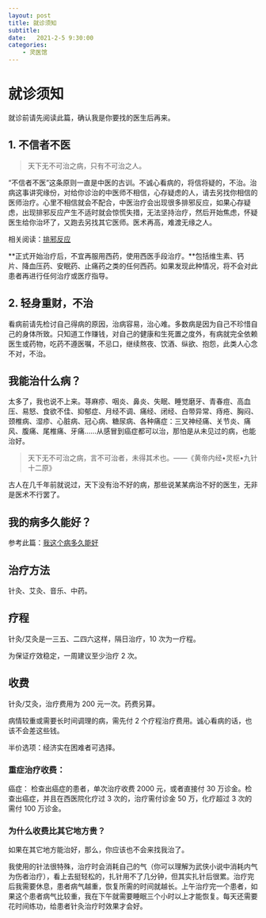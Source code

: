 ```yaml
---
layout: post
title: 就诊须知
subtitle: 
date:   2021-2-5 9:30:00
categories: 
    - 灵医馆
---
```

# 就诊须知

就诊前请先阅读此篇，确认我是你要找的医生后再来。

## 1. 不信者不医

> 天下无不可治之病，只有不可治之人。

“不信者不医”这条原则一直是中医的古训。不诚心看病的，将信将疑的，不治。治病这事讲究缘份，对给你诊治的中医师不相信，心存疑虑的人，请去另找你相信的医师治疗。心里不相信就会不配合，中医治疗会出现很多排邪反应，如果心存疑虑，出现排邪反应产生不适时就会惊慌失措，无法坚持治疗，然后开始焦虑，怀疑医生给你治坏了，又跑去另找其它医师。医术再高，难渡无缘之人。

相关阅读：[排邪反应](https://liulinghui.github.io/%E7%81%B5%E5%8C%BB%E9%A6%86/Pxfy)

**正式开始治疗后，不宜再服用西药，使用西医手段治疗。**包括维生素、钙片、降血压药、安眠药、止痛药之类的任何西药。如果发现此种情况，将不会对此患者再进行任何治疗或医疗指导。

## 2. 轻身重财，不治

看病前请先检讨自己得病的原因，治病容易，治心难。多数病是因为自己不珍惜自己的身体所致。只知道工作赚钱，对自己的健康和生死置之度外，有病就完全依赖医生或药物，吃药不遵医嘱，不忌口，继续熬夜、饮酒、纵欲、抱怨，此类人心念不对，不治。

## 我能治什么病？

太多了，我也说不上来。荨麻疹、咽炎、鼻炎、失眠、睡觉磨牙、青春痘、高血压、易怒、食欲不佳、抑郁症、月经不调、痛经、闭经、白带异常、痔疮、胸闷、颈椎病、湿疹、心脏病、冠心病、糖尿病、各种痛症：三叉神经痛、关节炎、痛风、腹痛、尾椎痛、牙痛……从感冒到癌症都可以治，那怕是从未见过的病，也能治好。

> 天下无不可治之病，言不可治者，未得其术也。——《黄帝内经•灵枢•九针十二原》

古人在几千年前就说过，天下没有治不好的病，那些说某某病治不好的医生，无非是医术不行罢了。


## 我的病多久能好？
参考此篇：[我这个病多久能好](https://liulinghui.github.io/%E7%81%B5%E5%8C%BB%E9%A6%86/HMTime)

## 治疗方法
针灸、艾灸、音乐、中药。

## 疗程

针灸/艾灸是一三五、二四六这样，隔日治疗，10 次为一疗程。

为保证疗效稳定，一周建议至少治疗 2 次。
 
## 收费

针灸/艾灸，治疗费用为 200 元一次。药费另算。

病情较重或需要长时间调理的病，需先付 2 个疗程治疗费用。诚心看病的话，也该不会差这些钱。

半价选项：经济实在困难者可选择。 

### 重症治疗收费：

癌症： 
检查出癌症的患者，单次治疗收费 2000 元，或者直接付 30 万诊金。检查出癌症，并且在西医院化疗过 3 次的，治疗需付诊金 50 万，化疗超过 3 次的需付 100 万诊金。


### 为什么收费比其它地方贵？

如果在其它地方能治好，那么，你应该也不会来找我治了。

我使用的针法很特殊，治疗时会消耗自己的气（你可以理解为武侠小说中消耗内气为伤者治疗），看上去挺轻松的，扎针用不了几分钟，但其实扎针后很累。治疗完后我需要休息，患者病气越重，恢复所需的时间就越长。上午治疗完一个患者，如果这个患者病气比较重，我在下午就需要睡眠三个小时以上才能恢复。每天还需要花时间练功，给患者针灸治疗时效果才会好。




